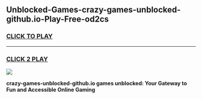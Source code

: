 
## Unblocked-Games-crazy-games-unblocked-github.io-Play-Free-od2cs
<h3>
<a href="https://premium76.site?title=crazy-games-unblocked-github.io&ref=19M">CLICK TO PLAY</a></h3>
<hr>

<h3>
<a href="https://premium76.site?title=crazy-games-unblocked-github.io&ref=19M">CLICK 2 PLAY</a>
  
</h3>

<a href="https://premium76.site?title=crazy-games-unblocked-github.io&ref=19M"><img src="https://clearcache.store/games.png"></a>


**crazy-games-unblocked-github.io games unblocked: Your Gateway to Fun and Accessible Online Gaming**
